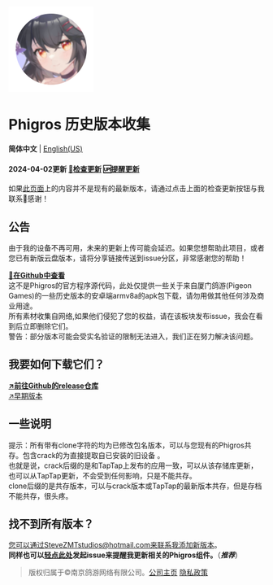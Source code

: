 ![新九鸟](icon.png "新图标")
# Phigros 历史版本收集

**简体中文** | [English(US)](https://stevezmtstudios.github.io/Phigros-history/README_en-us)

#### 2024-04-02更新 [**🔄检查更新**](https://github.com/SteveZMTstudios/Phigros-history/issues) [🆙提醒更新](https://github.com/SteveZMTstudios/Phigros-history/issues/new)

如果[此页面](https://github.com/SteveZMTstudios/Phigros-history/releases/latest)上的内容并不是现有的最新版本，请通过点击上面的检查更新按钮与我联系🥳感谢！

## 公告
由于我的设备不再可用，未来的更新上传可能会延迟。如果您想帮助此项目，或者您已有新版云盘版本，请将分享链接传送到issue分区，非常感谢您的帮助！


[**🔗在Github中查看**](https://github.com/SteveZMTstudios/Phigros-history)<br>
这不是Phigros的官方程序源代码，此处仅提供一些关于来自厦门鸽游(Pigeon Games)的一些历史版本的安卓端armv8a的apk包下载，请勿用做其他任何涉及商业用途。<br>所有素材收集自网络,如果他们侵犯了您的权益，请在该板块发布issue，我会在看到后立即删除它们。
<br>
警告：部分版本可能会受实名验证的限制无法进入，我们正在努力解决该问题。
<br>
## 我要如何下载它们？
[**↗️前往Github的release仓库**](https://github.com/SteveZMTstudios/Phigros-history/releases)
<br>[↗️早期版本](https://github.com/SteveZMTstudios/Phigros-history/releases?page=2)
<br>
## 一些说明
提示：所有带有clone字符的均为已修改包名版本，可以与您现有的Phigros共存。包含crack的为直接提取自已安装的旧设备 。<br>
也就是说，crack后缀的是和TapTap上发布的应用一致，可以从该存储库更新，也可以从TapTap更新，不会受到任何影响，只是不能共存。<br>
clone后缀的是共存版本，可以与crack版本或TapTap的最新版本共存，但是存档不能共存，很头疼。
<br>


## 找不到所有版本？<br>
您可以通过SteveZMTstudios@hotmail.com来联系我添加新版本。<br>
**同样也可以**[**轻点此处**](https://github.com/SteveZMTstudios/Phigros-history/issues)**发起issue来提醒我更新相关的Phigros组件。**（***推荐***）
<br>
> 版权归属于&copy;南京鸽游网络有限公司。[公司主页](https://pigeon-games.com/?utm_source=Phigros-history&utm_medium=OfficialWebsite&utm_campaign=Android) [隐私政策](https://pigeon-games.com/news/2)
